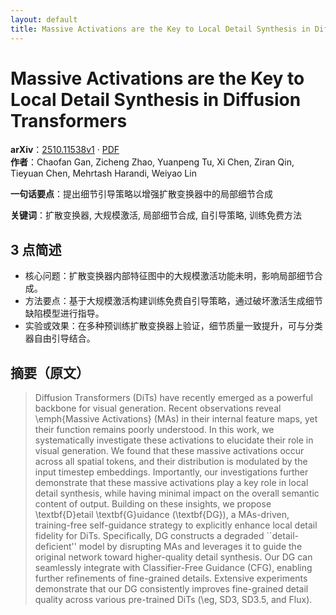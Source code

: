 ```yaml
---
layout: default
title: Massive Activations are the Key to Local Detail Synthesis in Diffusion Transformers
---
```


# Massive Activations are the Key to Local Detail Synthesis in Diffusion Transformers
**arXiv**：[2510.11538v1](https://arxiv.org/abs/2510.11538) · [PDF](https://arxiv.org/pdf/2510.11538.pdf)  
**作者**：Chaofan Gan, Zicheng Zhao, Yuanpeng Tu, Xi Chen, Ziran Qin, Tieyuan Chen, Mehrtash Harandi, Weiyao Lin  

**一句话要点**：提出细节引导策略以增强扩散变换器中的局部细节合成

**关键词**：扩散变换器, 大规模激活, 局部细节合成, 自引导策略, 训练免费方法

## 3 点简述
- 核心问题：扩散变换器内部特征图中的大规模激活功能未明，影响局部细节合成。
- 方法要点：基于大规模激活构建训练免费自引导策略，通过破坏激活生成细节缺陷模型进行指导。
- 实验或效果：在多种预训练扩散变换器上验证，细节质量一致提升，可与分类器自由引导结合。

## 摘要（原文）

> Diffusion Transformers (DiTs) have recently emerged as a powerful backbone
> for visual generation. Recent observations reveal \emph{Massive Activations}
> (MAs) in their internal feature maps, yet their function remains poorly
> understood. In this work, we systematically investigate these activations to
> elucidate their role in visual generation. We found that these massive
> activations occur across all spatial tokens, and their distribution is
> modulated by the input timestep embeddings. Importantly, our investigations
> further demonstrate that these massive activations play a key role in local
> detail synthesis, while having minimal impact on the overall semantic content
> of output. Building on these insights, we propose \textbf{D}etail
> \textbf{G}uidance (\textbf{DG}), a MAs-driven, training-free self-guidance
> strategy to explicitly enhance local detail fidelity for DiTs. Specifically, DG
> constructs a degraded ``detail-deficient'' model by disrupting MAs and
> leverages it to guide the original network toward higher-quality detail
> synthesis. Our DG can seamlessly integrate with Classifier-Free Guidance (CFG),
> enabling further refinements of fine-grained details. Extensive experiments
> demonstrate that our DG consistently improves fine-grained detail quality
> across various pre-trained DiTs (\eg, SD3, SD3.5, and Flux).

